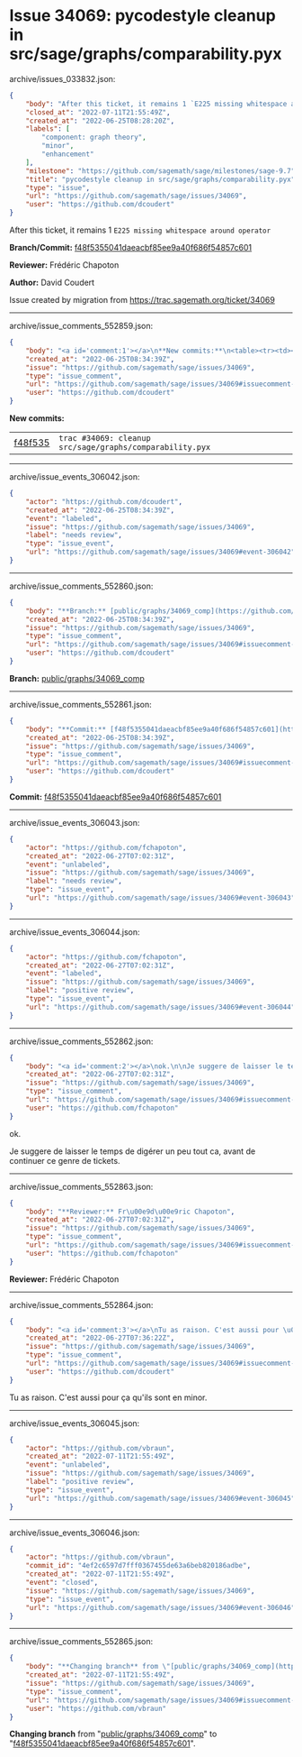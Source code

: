 # Issue 34069: pycodestyle cleanup in src/sage/graphs/comparability.pyx

archive/issues_033832.json:
```json
{
    "body": "After this ticket, it remains 1 `E225 missing whitespace around operator`\n\n**Branch/Commit:** [f48f5355041daeacbf85ee9a40f686f54857c601](https://github.com/sagemath/sagetrac-mirror/commit/f48f5355041daeacbf85ee9a40f686f54857c601)\n\n**Reviewer:** Fr\u00e9d\u00e9ric Chapoton\n\n**Author:** David Coudert\n\nIssue created by migration from https://trac.sagemath.org/ticket/34069\n\n",
    "closed_at": "2022-07-11T21:55:49Z",
    "created_at": "2022-06-25T08:28:20Z",
    "labels": [
        "component: graph theory",
        "minor",
        "enhancement"
    ],
    "milestone": "https://github.com/sagemath/sage/milestones/sage-9.7",
    "title": "pycodestyle cleanup in src/sage/graphs/comparability.pyx",
    "type": "issue",
    "url": "https://github.com/sagemath/sage/issues/34069",
    "user": "https://github.com/dcoudert"
}
```
After this ticket, it remains 1 `E225 missing whitespace around operator`

**Branch/Commit:** [f48f5355041daeacbf85ee9a40f686f54857c601](https://github.com/sagemath/sagetrac-mirror/commit/f48f5355041daeacbf85ee9a40f686f54857c601)

**Reviewer:** Frédéric Chapoton

**Author:** David Coudert

Issue created by migration from https://trac.sagemath.org/ticket/34069





---

archive/issue_comments_552859.json:
```json
{
    "body": "<a id='comment:1'></a>\n**New commits:**\n<table><tr><td><a href=\"https://github.com/sagemath/sagetrac-mirror/commit/f48f5355041daeacbf85ee9a40f686f54857c601\">f48f535</a></td><td><code>trac #34069: cleanup src/sage/graphs/comparability.pyx</code></td></tr></table>\n",
    "created_at": "2022-06-25T08:34:39Z",
    "issue": "https://github.com/sagemath/sage/issues/34069",
    "type": "issue_comment",
    "url": "https://github.com/sagemath/sage/issues/34069#issuecomment-552859",
    "user": "https://github.com/dcoudert"
}
```

<a id='comment:1'></a>
**New commits:**
<table><tr><td><a href="https://github.com/sagemath/sagetrac-mirror/commit/f48f5355041daeacbf85ee9a40f686f54857c601">f48f535</a></td><td><code>trac #34069: cleanup src/sage/graphs/comparability.pyx</code></td></tr></table>




---

archive/issue_events_306042.json:
```json
{
    "actor": "https://github.com/dcoudert",
    "created_at": "2022-06-25T08:34:39Z",
    "event": "labeled",
    "issue": "https://github.com/sagemath/sage/issues/34069",
    "label": "needs review",
    "type": "issue_event",
    "url": "https://github.com/sagemath/sage/issues/34069#event-306042"
}
```



---

archive/issue_comments_552860.json:
```json
{
    "body": "**Branch:** [public/graphs/34069_comp](https://github.com/sagemath/sagetrac-mirror/tree/public/graphs/34069_comp)",
    "created_at": "2022-06-25T08:34:39Z",
    "issue": "https://github.com/sagemath/sage/issues/34069",
    "type": "issue_comment",
    "url": "https://github.com/sagemath/sage/issues/34069#issuecomment-552860",
    "user": "https://github.com/dcoudert"
}
```

**Branch:** [public/graphs/34069_comp](https://github.com/sagemath/sagetrac-mirror/tree/public/graphs/34069_comp)



---

archive/issue_comments_552861.json:
```json
{
    "body": "**Commit:** [f48f5355041daeacbf85ee9a40f686f54857c601](https://github.com/sagemath/sagetrac-mirror/commit/f48f5355041daeacbf85ee9a40f686f54857c601)",
    "created_at": "2022-06-25T08:34:39Z",
    "issue": "https://github.com/sagemath/sage/issues/34069",
    "type": "issue_comment",
    "url": "https://github.com/sagemath/sage/issues/34069#issuecomment-552861",
    "user": "https://github.com/dcoudert"
}
```

**Commit:** [f48f5355041daeacbf85ee9a40f686f54857c601](https://github.com/sagemath/sagetrac-mirror/commit/f48f5355041daeacbf85ee9a40f686f54857c601)



---

archive/issue_events_306043.json:
```json
{
    "actor": "https://github.com/fchapoton",
    "created_at": "2022-06-27T07:02:31Z",
    "event": "unlabeled",
    "issue": "https://github.com/sagemath/sage/issues/34069",
    "label": "needs review",
    "type": "issue_event",
    "url": "https://github.com/sagemath/sage/issues/34069#event-306043"
}
```



---

archive/issue_events_306044.json:
```json
{
    "actor": "https://github.com/fchapoton",
    "created_at": "2022-06-27T07:02:31Z",
    "event": "labeled",
    "issue": "https://github.com/sagemath/sage/issues/34069",
    "label": "positive review",
    "type": "issue_event",
    "url": "https://github.com/sagemath/sage/issues/34069#event-306044"
}
```



---

archive/issue_comments_552862.json:
```json
{
    "body": "<a id='comment:2'></a>\nok.\n\nJe suggere de laisser le temps de dig\u00e9rer un peu tout ca, avant de continuer ce genre de tickets.",
    "created_at": "2022-06-27T07:02:31Z",
    "issue": "https://github.com/sagemath/sage/issues/34069",
    "type": "issue_comment",
    "url": "https://github.com/sagemath/sage/issues/34069#issuecomment-552862",
    "user": "https://github.com/fchapoton"
}
```

<a id='comment:2'></a>
ok.

Je suggere de laisser le temps de digérer un peu tout ca, avant de continuer ce genre de tickets.



---

archive/issue_comments_552863.json:
```json
{
    "body": "**Reviewer:** Fr\u00e9d\u00e9ric Chapoton",
    "created_at": "2022-06-27T07:02:31Z",
    "issue": "https://github.com/sagemath/sage/issues/34069",
    "type": "issue_comment",
    "url": "https://github.com/sagemath/sage/issues/34069#issuecomment-552863",
    "user": "https://github.com/fchapoton"
}
```

**Reviewer:** Frédéric Chapoton



---

archive/issue_comments_552864.json:
```json
{
    "body": "<a id='comment:3'></a>\nTu as raison. C'est aussi pour \u00e7a qu'ils sont en minor.",
    "created_at": "2022-06-27T07:36:22Z",
    "issue": "https://github.com/sagemath/sage/issues/34069",
    "type": "issue_comment",
    "url": "https://github.com/sagemath/sage/issues/34069#issuecomment-552864",
    "user": "https://github.com/dcoudert"
}
```

<a id='comment:3'></a>
Tu as raison. C'est aussi pour ça qu'ils sont en minor.



---

archive/issue_events_306045.json:
```json
{
    "actor": "https://github.com/vbraun",
    "created_at": "2022-07-11T21:55:49Z",
    "event": "unlabeled",
    "issue": "https://github.com/sagemath/sage/issues/34069",
    "label": "positive review",
    "type": "issue_event",
    "url": "https://github.com/sagemath/sage/issues/34069#event-306045"
}
```



---

archive/issue_events_306046.json:
```json
{
    "actor": "https://github.com/vbraun",
    "commit_id": "4ef2c6597d7fff0367455de63a6beb820186adbe",
    "created_at": "2022-07-11T21:55:49Z",
    "event": "closed",
    "issue": "https://github.com/sagemath/sage/issues/34069",
    "type": "issue_event",
    "url": "https://github.com/sagemath/sage/issues/34069#event-306046"
}
```



---

archive/issue_comments_552865.json:
```json
{
    "body": "**Changing branch** from \"[public/graphs/34069_comp](https://github.com/sagemath/sagetrac-mirror/tree/public/graphs/34069_comp)\" to \"[f48f5355041daeacbf85ee9a40f686f54857c601](https://github.com/sagemath/sagetrac-mirror/commit/f48f5355041daeacbf85ee9a40f686f54857c601)\".",
    "created_at": "2022-07-11T21:55:49Z",
    "issue": "https://github.com/sagemath/sage/issues/34069",
    "type": "issue_comment",
    "url": "https://github.com/sagemath/sage/issues/34069#issuecomment-552865",
    "user": "https://github.com/vbraun"
}
```

**Changing branch** from "[public/graphs/34069_comp](https://github.com/sagemath/sagetrac-mirror/tree/public/graphs/34069_comp)" to "[f48f5355041daeacbf85ee9a40f686f54857c601](https://github.com/sagemath/sagetrac-mirror/commit/f48f5355041daeacbf85ee9a40f686f54857c601)".
